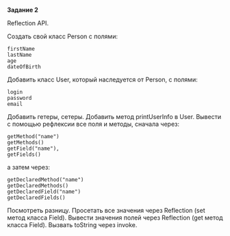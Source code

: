 **Задание 2**

Reflection API.

Создать свой класс Person с полями:
    
    firstName
    lastName
    age
    dateOfBirth

Добавить класс User, который наследуется от Person, с полями:

    login
    password
    email

Добавить гетеры, сетеры. Добавить метод printUserInfo в User. Вывести с помощью рефлексии все поля и методы,
сначала через:

    getMethod("name")
    getMethods()
    getField("name"),
    getFields()

а затем через:

    getDeclaredMethod("name")
    getDeclaredMethods()
    getDeclaredField("name")
    getDeclaredFields()

Посмотреть разницу. Просетать все значения через Reflection (set метод класса Field). Вывести значения полей
через Reflection (get метод класса Field). Вызвать toString через invoke.